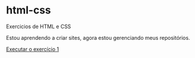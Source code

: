 # html-css
 Exercicios de HTML e CSS

 Estou aprendendo a criar sites, agora estou gerenciando meus repositórios.

 <a href="https://rafaelribeirosantos.github.io/html-css/exercicios/ex001">Executar o exercício 1</a>
